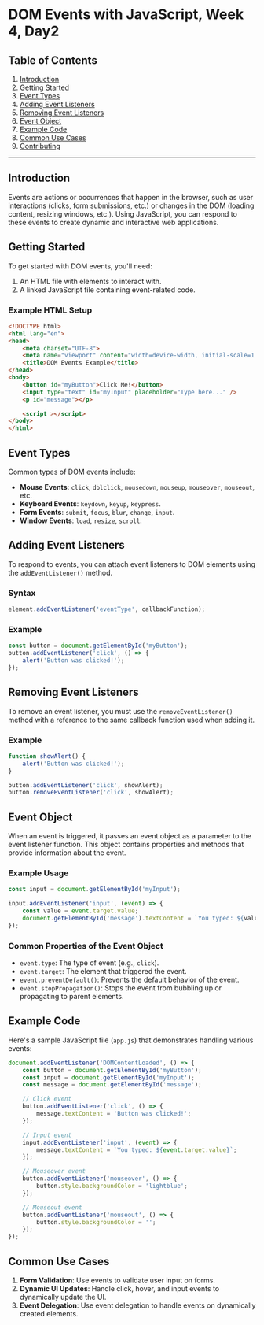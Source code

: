 
# DOM Events with JavaScript, Week 4, Day2


## Table of Contents

1. [Introduction](#introduction)  
2. [Getting Started](#getting-started)  
3. [Event Types](#event-types)  
4. [Adding Event Listeners](#adding-event-listeners)  
5. [Removing Event Listeners](#removing-event-listeners)  
6. [Event Object](#event-object)  
7. [Example Code](#example-code)  
8. [Common Use Cases](#common-use-cases)  
9. [Contributing](#contributing)  

---

## Introduction

Events are actions or occurrences that happen in the browser, such as user interactions (clicks, form submissions, etc.) or changes in the DOM (loading content, resizing windows, etc.). Using JavaScript, you can respond to these events to create dynamic and interactive web applications.

## Getting Started

To get started with DOM events, you'll need:
1. An HTML file with elements to interact with.
2. A linked JavaScript file containing event-related code.

### Example HTML Setup

```html
<!DOCTYPE html>
<html lang="en">
<head>
    <meta charset="UTF-8">
    <meta name="viewport" content="width=device-width, initial-scale=1.0">
    <title>DOM Events Example</title>
</head>
<body>
    <button id="myButton">Click Me!</button>
    <input type="text" id="myInput" placeholder="Type here..." />
    <p id="message"></p>

    <script ></script>
</body>
</html>
```

## Event Types

Common types of DOM events include:
- **Mouse Events**: `click`, `dblclick`, `mousedown`, `mouseup`, `mouseover`, `mouseout`, etc.
- **Keyboard Events**: `keydown`, `keyup`, `keypress`.
- **Form Events**: `submit`, `focus`, `blur`, `change`, `input`.
- **Window Events**: `load`, `resize`, `scroll`.

## Adding Event Listeners

To respond to events, you can attach event listeners to DOM elements using the `addEventListener()` method.

### Syntax
```javascript
element.addEventListener('eventType', callbackFunction);
```

### Example

```javascript
const button = document.getElementById('myButton');
button.addEventListener('click', () => {
    alert('Button was clicked!');
});
```

## Removing Event Listeners

To remove an event listener, you must use the `removeEventListener()` method with a reference to the same callback function used when adding it.

### Example

```javascript
function showAlert() {
    alert('Button was clicked!');
}

button.addEventListener('click', showAlert);
button.removeEventListener('click', showAlert);
```

## Event Object

When an event is triggered, it passes an event object as a parameter to the event listener function. This object contains properties and methods that provide information about the event.

### Example Usage

```javascript
const input = document.getElementById('myInput');

input.addEventListener('input', (event) => {
    const value = event.target.value;
    document.getElementById('message').textContent = `You typed: ${value}`;
});
```

### Common Properties of the Event Object
- `event.type`: The type of event (e.g., `click`).
- `event.target`: The element that triggered the event.
- `event.preventDefault()`: Prevents the default behavior of the event.
- `event.stopPropagation()`: Stops the event from bubbling up or propagating to parent elements.

## Example Code

Here's a sample JavaScript file (`app.js`) that demonstrates handling various events:

```javascript
document.addEventListener('DOMContentLoaded', () => {
    const button = document.getElementById('myButton');
    const input = document.getElementById('myInput');
    const message = document.getElementById('message');

    // Click event
    button.addEventListener('click', () => {
        message.textContent = 'Button was clicked!';
    });

    // Input event
    input.addEventListener('input', (event) => {
        message.textContent = `You typed: ${event.target.value}`;
    });

    // Mouseover event
    button.addEventListener('mouseover', () => {
        button.style.backgroundColor = 'lightblue';
    });

    // Mouseout event
    button.addEventListener('mouseout', () => {
        button.style.backgroundColor = '';
    });
});
```

## Common Use Cases

1. **Form Validation**: Use events to validate user input on forms.
2. **Dynamic UI Updates**: Handle click, hover, and input events to dynamically update the UI.
3. **Event Delegation**: Use event delegation to handle events on dynamically created elements.





